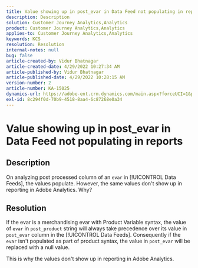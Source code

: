 ```yaml
---
title: Value showing up in post_evar in Data Feed not populating in reports
description: Description
solution: Customer Journey Analytics,Analytics
product: Customer Journey Analytics,Analytics
applies-to: Customer Journey Analytics,Analytics
keywords: KCS
resolution: Resolution
internal-notes: null
bug: false
article-created-by: Vidur Bhatnagar
article-created-date: 4/29/2022 10:27:34 AM
article-published-by: Vidur Bhatnagar
article-published-date: 4/29/2022 10:28:15 AM
version-number: 2
article-number: KA-15025
dynamics-url: https://adobe-ent.crm.dynamics.com/main.aspx?forceUCI=1&pagetype=entityrecord&etn=knowledgearticle&id=c9fdddfa-a6c7-ec11-a7b6-0022480a1de4
exl-id: 8c294f0d-70b9-4518-8aa4-6c87268e0a34
---
```

# Value showing up in post_evar in Data Feed not populating in reports

## Description


On analyzing post processed column of an `evar` in [!UICONTROL Data Feeds], the values populate. However, the same values don't show up in reporting in Adobe Analytics. Why?


## Resolution


If the evar is a merchandising evar with Product Variable syntax, the value of `evar` in `post_product` string will always take precedence over its value in `post_evar` column in the [!UICONTROL Data Feeds]. Consequently if the `evar` isn't populated as part of product syntax, the value in `post_evar` will be replaced with a null value.

This is why the values don't show up in reporting in Adobe Analytics.
